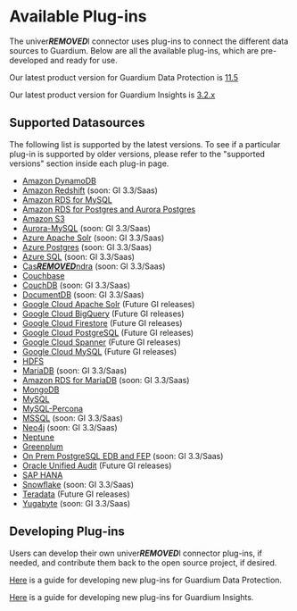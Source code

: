 # Available Plug-ins
The univer***REMOVED***l connector uses plug-ins to connect the different data sources to Guardium. 
Below are all the available plug-ins, which are pre-developed and ready for use.

Our latest product version for Guardium Data Protection is [11.5](../docs/Guardium%20Data%20Protection)

Our latest product version for Guardium Insights is [3.2.x](../docs/Guardium%20Insights/3.2.x/Plugins_management.md)
## Supported Datasources
The following list is supported by the latest versions.
To see if a particular plug-in is supported by older versions, please refer to the "supported versions" section inside each plug-in page.
* [Amazon DynamoDB](../filter-plugin/logstash-filter-dynamodb-guardium/README.md)
* [Amazon Redshift](../filter-plugin/logstash-filter-redshift-aws-guardium/README.md) (soon: GI 3.3/Saas)
* [Amazon RDS for MySQL](../filter-plugin/logstash-filter-mysql-aws-guardium/README.md)
* [Amazon RDS for Postgres and Aurora Postgres](../filter-plugin/logstash-filter-postgres-guardium/README.md)
* [Amazon S3](../filter-plugin/logstash-filter-s3-guardium/README.md)
* [Aurora-MySQL](../filter-plugin/logstash-filter-aurora-mysql-guardium/README.md) (soon: GI 3.3/Saas)
* [Azure Apache Solr](../filter-plugin/logstash-filter-azure-apachesolr-guardium/README.md) (soon: GI 3.3/Saas)
* [Azure Postgres](../filter-plugin/logstash-filter-azure-postgresql-guardium/README.md) (soon: GI 3.3/Saas)
* [Azure SQL](../filter-plugin/logstash-filter-azure-sql-guardium/README.md) (soon: GI 3.3/Saas)
* [Cas***REMOVED***ndra](../filter-plugin/logstash-filter-cas***REMOVED***ndra-guardium/README.md) (soon: GI 3.3/Saas)
* [Couchbase](../filter-plugin/logstash-filter-couchbasedb-guardium/README.md)
* [CouchDB](../filter-plugin/logstash-filter-couchdb-guardium/README.md) (soon: GI 3.3/Saas)
* [DocumentDB](../filter-plugin/logstash-filter-documentdb-aws-guardium/README.md) (soon: GI 3.3/Saas)
* [Google Cloud Apache Solr](../filter-plugin/logstash-filter-pubsub-apachesolr-guardium/README.md) (Future GI releases)
* [Google Cloud BigQuery](../filter-plugin/logstash-filter-pubsub-bigquery-guardium/README.md) (Future GI releases)
* [Google Cloud Firestore](../filter-plugin/logstash-filter-pubsub-firestore-guardium/README.md) (Future GI releases)
* [Google Cloud PostgreSQL](../filter-plugin/logstash-filter-pubsub-postgresql-guardium/README.md) (Future GI releases)
* [Google Cloud Spanner](../filter-plugin/logstash-filter-pubsub-spanner-guardium/README.md) (Future GI releases)
* [Google Cloud MySQL](../filter-plugin/logstash-filter-pubsub-mysql-guardium/README.md) (Future GI releases)
* [HDFS](../filter-plugin/logstash-filter-hdfs-guardium/README.md)
* [MariaDB](../filter-plugin/logstash-filter-mariadb-guardium/README.md) (soon: GI 3.3/Saas)
* [Amazon RDS for MariaDB](../filter-plugin/logstash-filter-mariadb-aws-guardium/README.md) (soon: GI 3.3/Saas)
* [MongoDB](../filter-plugin/logstash-filter-mongodb-guardium/README.md)
* [MySQL](../filter-plugin/logstash-filter-mysql-guardium/README.md)
* [MySQL-Percona](../filter-plugin/logstash-filter-mysql-percona-guardium/README.md)
* [MSSQL](../filter-plugin/logstash-filter-mssql-guardium/README.md) (soon: GI 3.3/Saas)
* [Neo4j](../filter-plugin/logstash-filter-neo4j-guardium/README.md) (soon: GI 3.3/Saas)
* [Neptune](../filter-plugin/logstash-filter-neptune-aws-guardium/README.md) 
* [Greenplum](../filter-plugin/logstash-filter-onPremGreenplumdb-guardium/README.md)
* [On Prem PostgreSQL EDB and FEP](../filter-plugin/logstash-filter-onPremPostgres-guardium/README.md) (soon: GI 3.3/Saas)
* [Oracle Unified Audit](../filter-plugin/logstash-filter-oua-guardium/README.md) (Future GI releases)
* [SAP HANA](../filter-plugin/logstash-filter-***REMOVED***phana-guardium/README.md)
* [Snowflake](https://github.com/infoinsights/guardium-snowflake-uc-filter) (soon: GI 3.3/Saas)
* [Teradata](../filter-plugin/logstash-filter-teradatadb-guardium/README.md) (Future GI releases)
* [Yugabyte](../filter-plugin/logstash-filter-yugabyte-guardium/README.md) (soon: GI 3.3/Saas)

## Developing Plug-ins
Users can develop their own univer***REMOVED***l connector plug-ins, if needed, and contribute them back to the open source project, if desired.

[Here](../docs/Guardium%20Data%20Protection/developing_plugins_gdp.md) is a guide for developing new plug-ins for Guardium Data Protection.

[Here](../docs/Guardium%20Insights/3.2.x/developing_plugins_gi.md) is a guide for developing new plug-ins for Guardium Insights.
